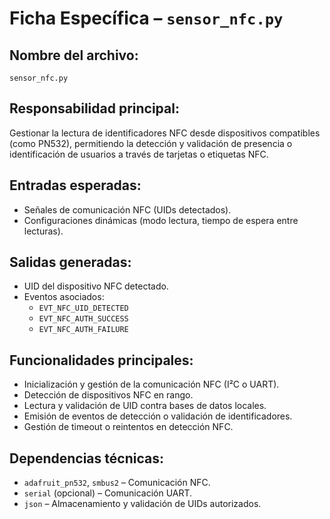 # Ficha Específica – `sensor_nfc.py`

## Nombre del archivo:
`sensor_nfc.py`

## Responsabilidad principal:
Gestionar la lectura de identificadores NFC desde dispositivos compatibles (como PN532), permitiendo la detección y validación de presencia o identificación de usuarios a través de tarjetas o etiquetas NFC.

## Entradas esperadas:
- Señales de comunicación NFC (UIDs detectados).
- Configuraciones dinámicas (modo lectura, tiempo de espera entre lecturas).

## Salidas generadas:
- UID del dispositivo NFC detectado.
- Eventos asociados:
  - `EVT_NFC_UID_DETECTED`
  - `EVT_NFC_AUTH_SUCCESS`
  - `EVT_NFC_AUTH_FAILURE`

## Funcionalidades principales:
- Inicialización y gestión de la comunicación NFC (I²C o UART).
- Detección de dispositivos NFC en rango.
- Lectura y validación de UID contra bases de datos locales.
- Emisión de eventos de detección o validación de identificadores.
- Gestión de timeout o reintentos en detección NFC.

## Dependencias técnicas:
- `adafruit_pn532`, `smbus2` – Comunicación NFC.
- `serial` (opcional) – Comunicación UART.
- `json` – Almacenamiento y validación de UIDs autorizados.

